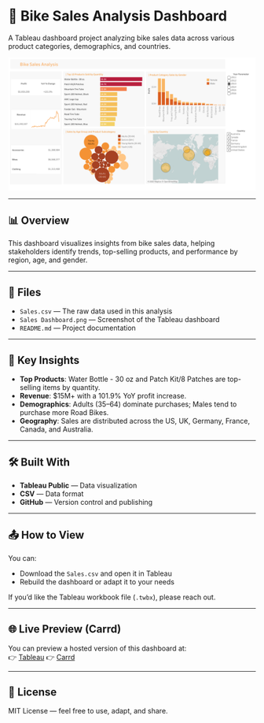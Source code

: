 # 🚴 Bike Sales Analysis Dashboard

A Tableau dashboard project analyzing bike sales data across various product categories, demographics, and countries.

![Bike Sales Dashboard](Sales%20Dashboard.png)

---

## 📊 Overview

This dashboard visualizes insights from bike sales data, helping stakeholders identify trends, top-selling products, and performance by region, age, and gender.

---

## 📁 Files

- `Sales.csv` — The raw data used in this analysis
- `Sales Dashboard.png` — Screenshot of the Tableau dashboard
- `README.md` — Project documentation

---

## 📌 Key Insights

- **Top Products**: Water Bottle - 30 oz and Patch Kit/8 Patches are top-selling items by quantity.
- **Revenue**: $15M+ with a 101.9% YoY profit increase.
- **Demographics**: Adults (35–64) dominate purchases; Males tend to purchase more Road Bikes.
- **Geography**: Sales are distributed across the US, UK, Germany, France, Canada, and Australia.

---

## 🛠 Built With

- **Tableau Public** — Data visualization
- **CSV** — Data format
- **GitHub** — Version control and publishing

---

## 📤 How to View

You can:

- Download the `Sales.csv` and open it in Tableau
- Rebuild the dashboard or adapt it to your needs

If you’d like the Tableau workbook file (`.twbx`), please reach out.

---

## 🌐 Live Preview (Carrd)

You can preview a hosted version of this dashboard at:  
👉 [Tableau](https://public.tableau.com/views/Portfolio_17545771211020/SalesDashboard?:language=en-GB&publish=yes&:sid=&:redirect=auth&:display_count=n&:origin=viz_share_link)
👉 [Carrd](https://tsvetakamenovabikesales.carrd.co)

---

## 📄 License

MIT License — feel free to use, adapt, and share.
